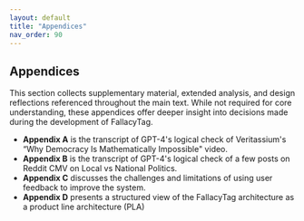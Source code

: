 ```yaml
---
layout: default
title: "Appendices"
nav_order: 90
---
```


## Appendices

This section collects supplementary material, extended analysis, and design reflections referenced throughout the main text. While not required for core understanding, these appendices offer deeper insight into decisions made during the development of FallacyTag.

- **Appendix A** is the transcript of GPT-4's logical check of Veritassium's “Why Democracy Is Mathematically Impossible" video.
- **Appendix B** is the transcript of GPT-4's logical check of a few posts on Reddit CMV on Local vs National Politics.
- **Appendix C** discusses the challenges and limitations of using user feedback to improve the system.
- **Appendix D** presents a structured view of the FallacyTag architecture as a product line architecture (PLA)
